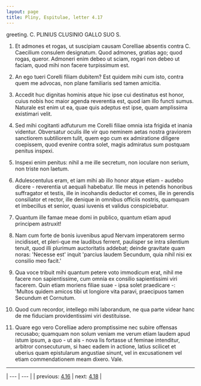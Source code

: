 ```yaml
---
layout: page
title: Pliny, Espitulae, letter 4.17
---
```


greeting. C. PLINIUS CLUSINIO GALLO SUO S.



1. Et admones et rogas, ut suscipiam causam Corelliae absentis contra C. Caecilium consulem designatum. Quod admones, gratias ago; quod rogas, queror. Admoneri enim debeo ut sciam, rogari non debeo ut faciam, quod mihi non facere turpissimum est.



2. An ego tueri Corelli filiam dubitem? Est quidem mihi cum isto, contra quem me advocas, non plane familiaris sed tamen amicitia.



3. Accedit huc dignitas hominis atque hic ipse cui destinatus est honor, cuius nobis hoc maior agenda reverentia est, quod iam illo functi sumus. Naturale est enim ut ea, quae quis adeptus est ipse, quam amplissima existimari velit.



4. Sed mihi cogitanti adfuturum me Corelli filiae omnia ista frigida et inania videntur. Obversatur oculis ille vir quo neminem aetas nostra graviorem sanctiorem subtiliorem tulit, quem ego cum ex admiratione diligere coepissem, quod evenire contra solet, magis admiratus sum postquam penitus inspexi.



5. Inspexi enim penitus: nihil a me ille secretum, non ioculare non serium, non triste non laetum.



6. Adulescentulus eram, et iam mihi ab illo honor atque etiam - audebo dicere - reverentia ut aequali habebatur. Ille meus in petendis honoribus suffragator et testis, ille in incohandis deductor et comes, ille in gerendis consiliator et rector, ille denique in omnibus officiis nostris, quamquam et imbecillus et senior, quasi iuvenis et validus conspiciebatur.



7. Quantum ille famae meae domi in publico, quantum etiam apud principem astruxit!



8. Nam cum forte de bonis iuvenibus apud Nervam imperatorem sermo incidisset, et pleri-que me laudibus ferrent, paulisper se intra silentium tenuit, quod illi plurimum auctoritatis addebat; deinde gravitate quam noras: 'Necesse est' inquit 'parcius laudem Secundum, quia nihil nisi ex consilio meo facit.'



9. Qua voce tribuit mihi quantum petere voto immodicum erat, nihil me facere non sapientissime, cum omnia ex consilio sapientissimi viri facerem. Quin etiam moriens filiae suae - ipsa solet praedicare -: 'Multos quidem amicos tibi ut longiore vita paravi, praecipuos tamen Secundum et Cornutum.



10. Quod cum recordor, intellego mihi laborandum, ne qua parte videar hanc de me fiduciam providentissimi viri destituisse.



11. Quare ego vero Corelliae adero promptissime nec subire offensas recusabo; quamquam non solum veniam me verum etiam laudem apud istum ipsum, a quo - ut ais - nova lis fortasse ut feminae intenditur, arbitror consecuturum, si haec eadem in actione, latius scilicet et uberius quam epistularum angustiae sinunt, vel in excusationem vel etiam commendationem meam dixero. Vale.



---

| --- | --- |
| previous: [4.16](../4.16/) | next: [4.18](../4.18/) |